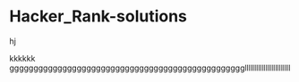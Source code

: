  # Hacker_Rank-solutions
hj

kkkkkk
gggggggggggggggggggggggggggggggggggggggggggggggggllllllllllllllllllllllll
